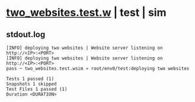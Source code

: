 # [two_websites.test.w](../../../../../../examples/tests/sdk_tests/website/two_websites.test.w) | test | sim

## stdout.log
```log
[INFO] deploying two websites | Website server listening on http://<IP>:<PORT>
[INFO] deploying two websites | Website server listening on http://<IP>:<PORT>
pass ─ two_websites.test.wsim » root/env0/test:deploying two websites

Tests 1 passed (1)
Snapshots 1 skipped
Test Files 1 passed (1)
Duration <DURATION>
```

